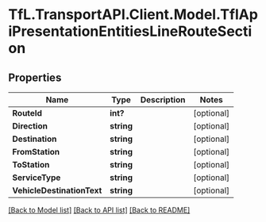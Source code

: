 # TfL.TransportAPI.Client.Model.TflApiPresentationEntitiesLineRouteSection
## Properties

Name | Type | Description | Notes
------------ | ------------- | ------------- | -------------
**RouteId** | **int?** |  | [optional] 
**Direction** | **string** |  | [optional] 
**Destination** | **string** |  | [optional] 
**FromStation** | **string** |  | [optional] 
**ToStation** | **string** |  | [optional] 
**ServiceType** | **string** |  | [optional] 
**VehicleDestinationText** | **string** |  | [optional] 

[[Back to Model list]](../../TfL.TransportAPI.Client/docs/README.md#documentation-for-models) [[Back to API list]](../../TfL.TransportAPI.Client/docs/README.md#documentation-for-api-endpoints) [[Back to README]](../../TfL.TransportAPI.Client/docs/README.md)

